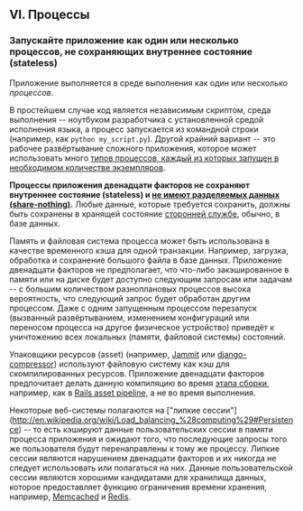 ## VI. Процессы
### Запускайте приложение как один или несколько процессов, не сохраняющих внутреннее состояние (stateless)

Приложение выполняется в среде выполнения как один или несколько *процессов*.

В простейшем случае код является независимым скриптом, среда выполнения -- ноутбуком разработчика с установленной средой исполнения языка, а процесс запускается из командной строки (например, как `python my_script.py`). Другой крайний вариант -- это рабочее развёртывание сложного приложения, которое может использовать много [типов процессов, каждый из которых запущен в необходимом количестве экземпляров](./concurrency).

**Процессы приложения двенадцати факторов не сохраняют внутреннее состояние (stateless) и [не имеют разделяемых данных (share-nothing)](http://en.wikipedia.org/wiki/Shared_nothing_architecture).** Любые данные, которые требуется сохранить, должны быть сохранены в хранящей состояние [сторонней службе](./backing-services), обычно, в базе данных.

Память и файловая система процесса может быть использована в качестве временного кэша для одной транзакции. Например, загрузка, обработка и сохранение большого файла в базе данных. Приложение двенадцати факторов не предполагает, что что-либо закэшированное в памяти или на диске будет доступно следующим запросам или задачам -- с большим количеством разноплановых процессов высока вероятность, что следующий запрос будет обработан другим процессом. Даже с одним запущенным процессом перезапуск (вызванный развёртыванием, изменением конфигураций или переносом процесса на другое физическое устройство) приведёт к уничтожению всех локальных (памяти, файловой системы) состояний.

Упаковщики ресурсов (asset) (например, [Jammit](https://documentcloud.github.io/jammit/) или [django-compressor](http://django-compressor.readthedocs.org/)) используют файловую систему как кэш для скомпилированных ресурсов. Приложение двенадцати факторов предпочитает делать данную компиляцию во время [этапа сборки](./build-release-run), например, как в [Rails asset pipeline](http://guides.rubyonrails.org/asset_pipeline.html), а не во время выполнения.

Некоторые веб-системы полагаются на ["липкие сессии"] (http://en.wikipedia.org/wiki/Load_balancing_%28computing%29#Persistence) -- то есть кэшируют данные пользовательских сессии в памяти процесса приложения и ожидают того, что последующие запросы того же пользователя будут перенаправлены к тому же процессу. Липкие сессии являются нарушением двенадцати факторов и их никогда не следует использовать или полагаться на них. Данные пользовательской сессии являются хорошими кандидатами для хранилища данных, которое предоставляет функцию ограничения времени хранения, например, [Memcached](http://memcached.org/) и [Redis](http://redis.io/).
